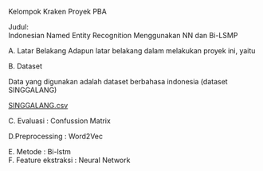 Kelompok Kraken Proyek PBA

Judul:<br>
Indonesian Named Entity Recognition Menggunakan NN dan Bi-LSMP

A. Latar Belakang
Adapun latar belakang dalam melakukan proyek ini, yaitu

B. Dataset

Data yang digunakan adalah dataset berbahasa indonesia (dataset 
SINGGALANG)

[SINGGALANG.csv](https://github.com/devitayolanda/Indonesian-Named-Entity-Recognition/files/7561381/SINGGALANG.csv)

C. Evaluasi : Confussion Matrix <br>

D.Preprocessing : Word2Vec <br>

E. Metode : Bi-lstm <br>
F. Feature ekstraksi : Neural Network
